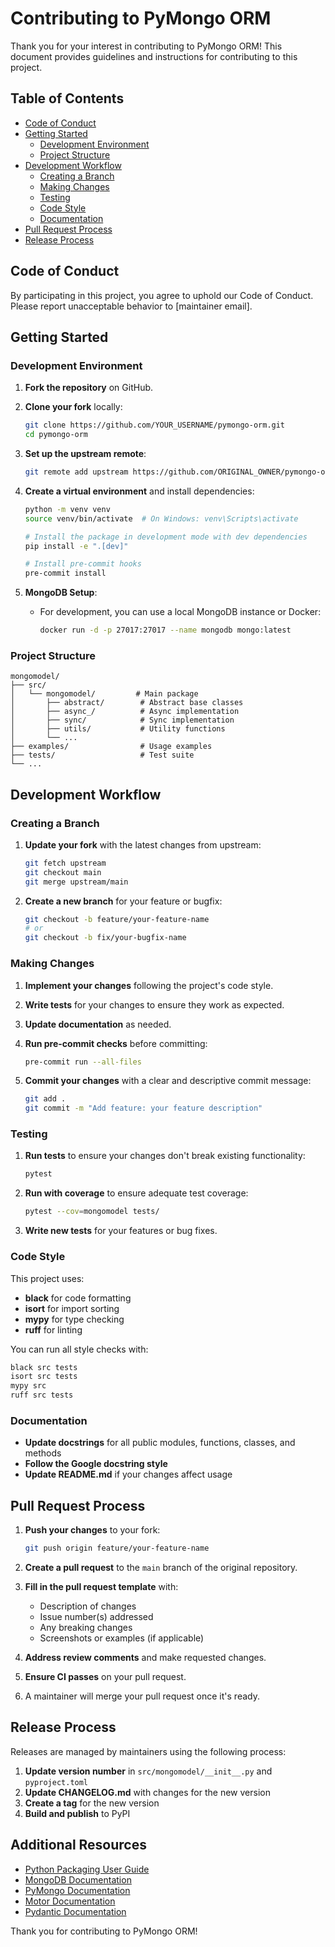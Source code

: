# Contributing to PyMongo ORM

Thank you for your interest in contributing to PyMongo ORM! This document provides guidelines and instructions for contributing to this project.

## Table of Contents

- [Code of Conduct](#code-of-conduct)
- [Getting Started](#getting-started)
  - [Development Environment](#development-environment)
  - [Project Structure](#project-structure)
- [Development Workflow](#development-workflow)
  - [Creating a Branch](#creating-a-branch)
  - [Making Changes](#making-changes)
  - [Testing](#testing)
  - [Code Style](#code-style)
  - [Documentation](#documentation)
- [Pull Request Process](#pull-request-process)
- [Release Process](#release-process)

## Code of Conduct

By participating in this project, you agree to uphold our Code of Conduct. Please report unacceptable behavior to [maintainer email].

## Getting Started

### Development Environment

1. **Fork the repository** on GitHub.

2. **Clone your fork** locally:

   ```bash
   git clone https://github.com/YOUR_USERNAME/pymongo-orm.git
   cd pymongo-orm
   ```

3. **Set up the upstream remote**:

   ```bash
   git remote add upstream https://github.com/ORIGINAL_OWNER/pymongo-orm.git
   ```

4. **Create a virtual environment** and install dependencies:

   ```bash
   python -m venv venv
   source venv/bin/activate  # On Windows: venv\Scripts\activate

   # Install the package in development mode with dev dependencies
   pip install -e ".[dev]"

   # Install pre-commit hooks
   pre-commit install
   ```

5. **MongoDB Setup**:
   - For development, you can use a local MongoDB instance or Docker:
     ```bash
     docker run -d -p 27017:27017 --name mongodb mongo:latest
     ```

### Project Structure

```
mongomodel/
├── src/
│   └── mongomodel/         # Main package
│       ├── abstract/        # Abstract base classes
│       ├── async_/          # Async implementation
│       ├── sync/            # Sync implementation
│       ├── utils/           # Utility functions
│       └── ...
├── examples/                # Usage examples
├── tests/                   # Test suite
└── ...
```

## Development Workflow

### Creating a Branch

1. **Update your fork** with the latest changes from upstream:

   ```bash
   git fetch upstream
   git checkout main
   git merge upstream/main
   ```

2. **Create a new branch** for your feature or bugfix:
   ```bash
   git checkout -b feature/your-feature-name
   # or
   git checkout -b fix/your-bugfix-name
   ```

### Making Changes

1. **Implement your changes** following the project's code style.

2. **Write tests** for your changes to ensure they work as expected.

3. **Update documentation** as needed.

4. **Run pre-commit checks** before committing:

   ```bash
   pre-commit run --all-files
   ```

5. **Commit your changes** with a clear and descriptive commit message:
   ```bash
   git add .
   git commit -m "Add feature: your feature description"
   ```

### Testing

1. **Run tests** to ensure your changes don't break existing functionality:

   ```bash
   pytest
   ```

2. **Run with coverage** to ensure adequate test coverage:

   ```bash
   pytest --cov=mongomodel tests/
   ```

3. **Write new tests** for your features or bug fixes.

### Code Style

This project uses:

- **black** for code formatting
- **isort** for import sorting
- **mypy** for type checking
- **ruff** for linting

You can run all style checks with:

```bash
black src tests
isort src tests
mypy src
ruff src tests
```

### Documentation

- **Update docstrings** for all public modules, functions, classes, and methods
- **Follow the Google docstring style**
- **Update README.md** if your changes affect usage

## Pull Request Process

1. **Push your changes** to your fork:

   ```bash
   git push origin feature/your-feature-name
   ```

2. **Create a pull request** to the `main` branch of the original repository.

3. **Fill in the pull request template** with:

   - Description of changes
   - Issue number(s) addressed
   - Any breaking changes
   - Screenshots or examples (if applicable)

4. **Address review comments** and make requested changes.

5. **Ensure CI passes** on your pull request.

6. A maintainer will merge your pull request once it's ready.

## Release Process

Releases are managed by maintainers using the following process:

1. **Update version number** in `src/mongomodel/__init__.py` and `pyproject.toml`
2. **Update CHANGELOG.md** with changes for the new version
3. **Create a tag** for the new version
4. **Build and publish** to PyPI

## Additional Resources

- [Python Packaging User Guide](https://packaging.python.org/)
- [MongoDB Documentation](https://docs.mongodb.com/)
- [PyMongo Documentation](https://pymongo.readthedocs.io/)
- [Motor Documentation](https://motor.readthedocs.io/)
- [Pydantic Documentation](https://docs.pydantic.dev/)

Thank you for contributing to PyMongo ORM!
